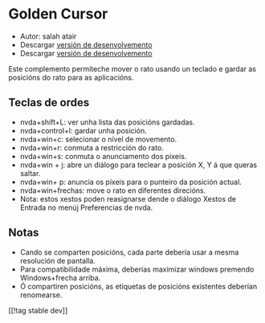 # Golden Cursor #

* Autor: salah atair
* Descargar [versión de desenvolvemento][1]
* Descargar [versión de desenvolvemento][2]

Este complemento permíteche mover o rato usando un teclado e gardar as
posicións do rato para as aplicacións.

## Teclas de ordes

* nvda+shift+L: ver unha lista das posicións gardadas.
* nvda+control+l: gardar unha posición.
* nvda+win+c: selecionar o nível de  movemento.
* nvda+win+r: conmuta a restricción do rato.
* nvda+win+s: conmuta o anunciamento dos pixeis.
* nvda+win + j: abre un diálogo para teclear a posición X, Y á que queras
  saltar.
* nvda+win+ p: anuncia os píxeis para o punteiro da posición actual.
* nvda+win+frechas: move o rato en diferentes direcións.
* Nota: estos xestos poden reasignarse dende o diálogo Xestos de Entrada no
  menúj  Preferencias de nvda.

## Notas

* Cando se comparten posicións, cada parte debería usar a mesma resolución
  de pantalla.
* Para compatibilidade máxima, deberías maximizar windows premendo
  Windows+frecha arriba.
* Ó compartiren posicións, as etiquetas de posicións existentes deberían
  renomearse.

[[!tag stable dev]]

[1]: https://addons.nvda-project.org/files/get.php?file=gc

[2]: https://addons.nvda-project.org/files/get.php?file=gc-dev
